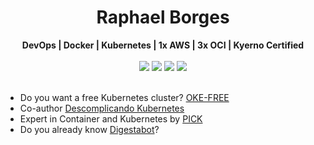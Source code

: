 [comment]: # (About)

<h1 align="center"> Raphael Borges </h1>

<div align="center">
  <b>DevOps | Docker | Kubernetes | 1x AWS | 3x OCI | Kyerno Certified</b>
</div><br>

[comment]: # (Social button)
<div align="center">
  <a href="http://twitter.com/RaphaNBorges" target="_blank" rel="noopener noreferrer"><img src="https://img.shields.io/badge/Twitter-1DA1F2?style=for-the-badge&logo=twitter&logoColor=white"></a>
  <a href="https://linkedin.com/in/raphael-do-nascimento-borges/" target="_blank" rel="noopener noreferrer"><img src="https://img.shields.io/badge/LinkedIn-0077B5?style=for-the-badge&logo=linkedin&logoColor=white"></a>
  <a href="https://linktr.ee/raphael_borges" target="_blank" rel="noopener noreferrer"><img src="https://img.shields.io/badge/linktree-1de9b6?style=for-the-badge&logo=linktree&logoColor=white"></a>
  <a href="https://linktr.ee/CRIASDOPICK" target="_blank" rel="noopener noreferrer"><img src="https://img.shields.io/badge/CRIASDOPICK-8A2BE2?style=for-the-badge&logo=linktree&logoColor=white"></a>
</div><br>

[comment]: # (About)
<div align="left">
  
- Do you want a free Kubernetes cluster?  [OKE-FREE](https://github.com/Rapha-Borges/oke-free)
- Co-author [Descomplicando Kubernetes](https://github.com/badtuxx/DescomplicandoKubernetes)
- Expert in Container and Kubernetes by [PICK](https://www.linuxtips.io/pick)
- Do you already know [Digestabot](https://dev.to/raphaborges/do-you-already-know-digestabot-3n16)? 
  
</div>
